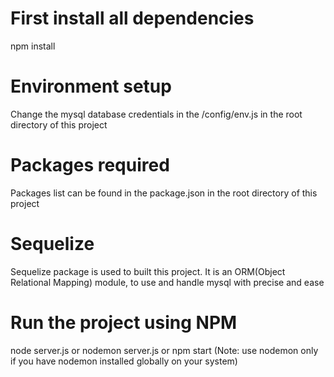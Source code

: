 # First install all dependencies
npm install

# Environment setup
Change the mysql database credentials in the /config/env.js in the root directory of this project

# Packages required
Packages list can be found in the package.json in the root directory of this project

# Sequelize
Sequelize package is used to built this project. It is an ORM(Object Relational Mapping) module, to use and handle mysql with precise and ease

# Run the project using NPM
node server.js or nodemon server.js or npm start
(Note: use nodemon only if you have nodemon installed globally on your system)
